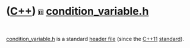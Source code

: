 



 

 

 

 

 

([C++](Cpp.htm)) ![C++11](PicCpp11.png) [condition\_variable.h](CppCondition_variableH.htm)
===========================================================================================

 

[condition\_variable.h](CppCondition_variableH.htm) is a standard
[header file](CppHeaderFile.htm) (since the [C++11](Cpp11.htm)
[standard](CppStandard.htm)).

 

 

 

 

 

 





 



